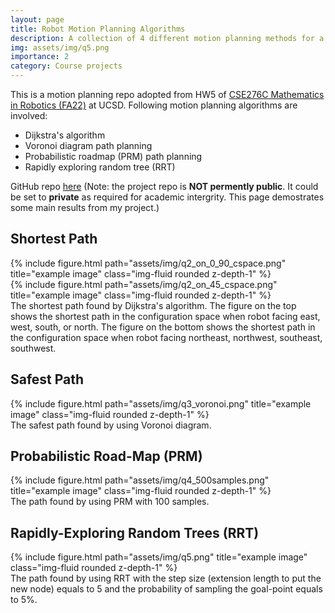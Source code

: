 ```yaml
---
layout: page
title: Robot Motion Planning Algorithms
description: A collection of 4 different motion planning methods for a differential drive on a 2D maze example.
img: assets/img/q5.png
importance: 2
category: Course projects
---
```

This is a motion planning repo adopted from HW5 of [CSE276C Mathematics in Robotics (FA22)](http://www.hichristensen.net/CSE276C-22/index.html) at UCSD. Following motion planning algorithms are involved:

* Dijkstra's algorithm
* Voronoi diagram path planning
* Probabilistic roadmap (PRM) path planning
* Rapidly exploring random tree (RRT)

GitHub repo [here](https://github.com/Joyyy821/motion-planning-zoo) (Note: the project repo is **NOT permently public**. It could be set to **private** as required for academic intergrity. This page demostrates some main results from my project.)

## Shortest Path

<div class="row">
    <div class="col-sm mt-3 mt-md-0">
        {% include figure.html path="assets/img/q2_on_0_90_cspace.png" title="example image" class="img-fluid rounded z-depth-1" %}
    </div>
</div>
<div class="row">
    <div class="col-sm mt-3 mt-md-0">
        {% include figure.html path="assets/img/q2_on_45_cspace.png" title="example image" class="img-fluid rounded z-depth-1" %}
    </div>
</div>
<div class="caption">
    The shortest path found by Dijkstra's algorithm. The figure on the top shows the shortest path in the configuration space when robot facing east, west, south, or north. The figure on the bottom shows the shortest path in the configuration space when robot facing northeast, northwest, southeast, southwest.
</div>

## Safest Path

<div class="row justify-content-sm-center">
    <div class="col-sm mt-3 mt-md-0">
        {% include figure.html path="assets/img/q3_voronoi.png" title="example image" class="img-fluid rounded z-depth-1" %}
    </div>
</div>
<div class="caption">
    The safest path found by using Voronoi diagram.
</div>

## Probabilistic Road-Map (PRM)

<div class="row justify-content-sm-center">
    <div class="col-sm mt-3 mt-md-0">
        {% include figure.html path="assets/img/q4_500samples.png" title="example image" class="img-fluid rounded z-depth-1" %}
    </div>
</div>
<div class="caption">
    The path found by using PRM with 100 samples.
</div>

## Rapidly-Exploring Random Trees (RRT)

<div class="row justify-content-sm-center">
    <div class="col-sm mt-3 mt-md-0">
        {% include figure.html path="assets/img/q5.png" title="example image" class="img-fluid rounded z-depth-1" %}
    </div>
</div>
<div class="caption">
    The path found by using RRT with the step size (extension length to put the new node) equals to 5 and the probability of sampling the goal-point equals to 5%.
</div>
